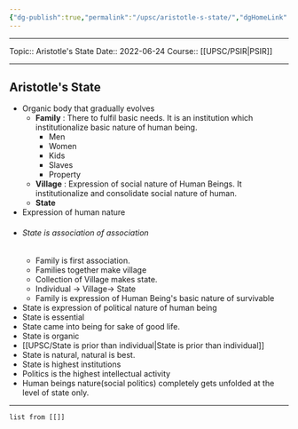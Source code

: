 ```yaml
---
{"dg-publish":true,"permalink":"/upsc/aristotle-s-state/","dgHomeLink":true,"dgPassFrontmatter":false}
---
```


----
Topic:: Aristotle's State
Date:: 2022-06-24
Course:: [[UPSC/PSIR|PSIR]] 

----
## Aristotle's State
- Organic body that gradually evolves
	- **Family** : There to fulfil basic needs. It is an institution which institutionalize basic nature of human being.
		- Men 
		- Women 
		- Kids 
		- Slaves 
		- Property
	- **Village** : Expression of social nature of Human Beings. It institutionalize and consolidate social nature of human. 
	- **State**
- Expression of human nature 
- ###### State is association of association 
	- Family is first association. 
	- Families together make village 
	- Collection of Village makes state. 
	- Individual -> Village-> State
	- Family is expression of Human Being's basic nature of survivable 
- State is expression of political nature of human being 
- State is essential 
- State came into being for sake of good life. 
- State is organic 
- [[UPSC/State is prior than individual|State is prior than individual]] 
- State is natural, natural is best.
- State is highest institutions 
- Politics is the highest intellectual activity 
- Human beings nature(social politics)  completely gets unfolded at the level of state only. 


---
```dataview
list from [[]]
```
